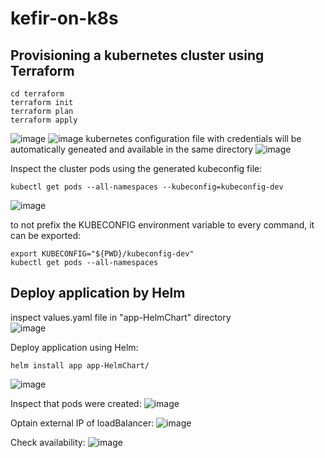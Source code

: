 # kefir-on-k8s
## Provisioning a kubernetes cluster using Terraform
~~~
cd terraform
terraform init
terraform plan
terraform apply
~~~
![image](https://user-images.githubusercontent.com/53195216/110395583-72ca6200-807f-11eb-82bd-adfed2c47ae5.png)
![image](https://user-images.githubusercontent.com/53195216/110395707-ae652c00-807f-11eb-9714-2608df1ba1ff.png)
kubernetes configuration file with credentials will be automatically geneated and available in the same directory
![image](https://user-images.githubusercontent.com/53195216/110396655-72cb6180-8081-11eb-92e2-6ef87d69ae65.png)

Inspect the cluster pods using the generated kubeconfig file:
~~~
kubectl get pods --all-namespaces --kubeconfig=kubeconfig-dev
~~~
![image](https://user-images.githubusercontent.com/53195216/110397311-af4b8d00-8082-11eb-9610-29e4bb834c1e.png)


  
to not prefix the KUBECONFIG environment variable to every command, it can be exported:
~~~
export KUBECONFIG="${PWD}/kubeconfig-dev"
kubectl get pods --all-namespaces
~~~
## Deploy application by Helm  
inspect values.yaml file in "app-HelmChart" directory  
![image](https://user-images.githubusercontent.com/53195216/110397510-09e4e900-8083-11eb-94aa-b49c8725b52a.png) 




Deploy application using Helm:
~~~
helm install app app-HelmChart/
~~~
![image](https://user-images.githubusercontent.com/53195216/110397649-503a4800-8083-11eb-81a4-c5b3bd925cb7.png) <br/>


Inspect that pods were created:
![image](https://user-images.githubusercontent.com/53195216/110397843-ab6c3a80-8083-11eb-94b3-edae55a1b0c6.png) <br/>


Optain external IP of loadBalancer:
![image](https://user-images.githubusercontent.com/53195216/110397998-f8501100-8083-11eb-9020-cd4bea04ae0b.png) <br/>


Check availability:
![image](https://user-images.githubusercontent.com/53195216/110398061-1b7ac080-8084-11eb-9017-3ca52d5b1d39.png) <br/>


